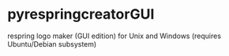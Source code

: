 # pyrespringcreatorGUI
respring logo maker (GUI edition) for Unix and Windows (requires Ubuntu/Debian subsystem)
